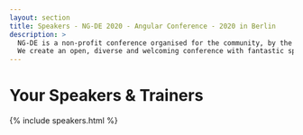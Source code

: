 ```yaml
---
layout: section
title: Speakers - NG-DE 2020 - Angular Conference - 2020 in Berlin
description: >
  NG-DE is a non-profit conference organised for the community, by the community.
  We create an open, diverse and welcoming conference with fantastic speakers and a warm and friendly environment.
---
```


# Your Speakers & Trainers

{% include speakers.html %}
